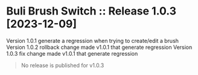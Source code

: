 # Buli Brush Switch :: Release 1.0.3 [2023-12-09]

Version 1.0.1 generate a regression when trying to create/edit a brush
Version 1.0.2 rollback change made v1.0.1 that generate regression
Version 1.0.3 fix change made v1.0.1 that generate regression

> No release is published for v1.0.3
